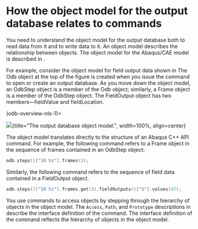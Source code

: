 # How the object model for the output database relates to commands

You need to understand the object model for the output database both to read data from it and to write data to it. An object model describes the relationship between objects. The object model for the Abaqus/CAE model is described in [](/user/python/use-scripts/object-model.md).

For example, consider the object model for field output data shown in [](#odb-overview-nls-1) The Odb object at the top of the figure is created when you issue the command to open or create an output database. As you move down the object model, an OdbStep object is a member of the Odb object; similarly, a Frame object is a member of the OdbStep object. The FieldOutput object has two members—fieldValue and fieldLocation.

(odb-overview-nls-1)=

![](../../../images/odb-overview-nls.png){title="The output database object model.", width=100%, align=center}

The object model translates directly to the structure of an Abaqus C++ API command. For example, the following command refers to a Frame object in the sequence of frames contained in an OdbStep object:

```c++
odb.steps()["10 hz"].frames(3);
```

Similarly, the following command refers to the sequence of field data contained in a FieldOutput object.

```c++
odb.steps()["10 hz"].frames.get(3).fieldOutputs()["U"].values(47);
```

You use commands to access objects by stepping through the hierarchy of objects in the object model. The `Access`, `Path`, and `Prototype` descriptions in [](/reference/odb.md) describe the interface definition of the command. The interface definition of the command reflects the hierarchy of objects in the object model.
